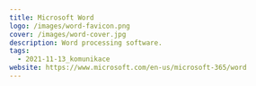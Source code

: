 ```yaml
---
title: Microsoft Word
logo: /images/word-favicon.png
cover: /images/word-cover.jpg
description: Word processing software.
tags:
  - 2021-11-13_komunikace
website: https://www.microsoft.com/en-us/microsoft-365/word
---
```


